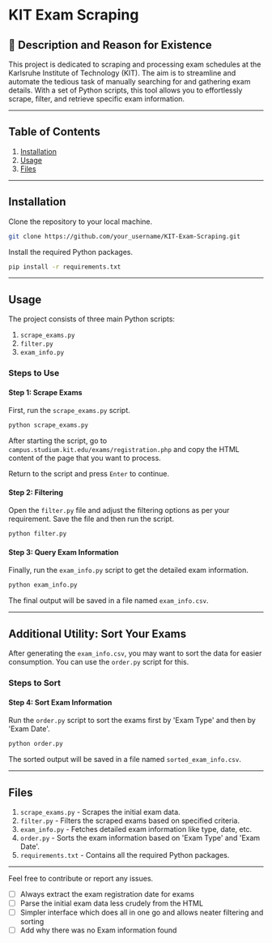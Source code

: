 # KIT Exam Scraping

## 🌟 Description and Reason for Existence

This project is dedicated to scraping and processing exam schedules at the Karlsruhe Institute of Technology (KIT). The aim is to streamline and automate the tedious task of manually searching for and gathering exam details. With a set of Python scripts, this tool allows you to effortlessly scrape, filter, and retrieve specific exam information.

---

## Table of Contents

1. [Installation](#installation)
2. [Usage](#usage)
3. [Files](#files)

---

## Installation

Clone the repository to your local machine.

```bash
git clone https://github.com/your_username/KIT-Exam-Scraping.git
```

Install the required Python packages.

```bash
pip install -r requirements.txt
```

---

## Usage

The project consists of three main Python scripts:

1. `scrape_exams.py`
2. `filter.py`
3. `exam_info.py`

### Steps to Use

#### Step 1: Scrape Exams

First, run the `scrape_exams.py` script.

```bash
python scrape_exams.py
```

After starting the script, go to `campus.studium.kit.edu/exams/registration.php` and copy the HTML content of the page that you want to process.

Return to the script and press `Enter` to continue.

#### Step 2: Filtering

Open the `filter.py` file and adjust the filtering options as per your requirement. Save the file and then run the script.

```bash
python filter.py
```

#### Step 3: Query Exam Information

Finally, run the `exam_info.py` script to get the detailed exam information.

```bash
python exam_info.py
```

The final output will be saved in a file named `exam_info.csv`.

---

## Additional Utility: Sort Your Exams

After generating the `exam_info.csv`, you may want to sort the data for easier consumption. You can use the `order.py` script for this.

### Steps to Sort

#### Step 4: Sort Exam Information

Run the `order.py` script to sort the exams first by 'Exam Type' and then by 'Exam Date'.

```bash
python order.py
```

The sorted output will be saved in a file named `sorted_exam_info.csv`.

---

## Files

1. `scrape_exams.py` - Scrapes the initial exam data.
2. `filter.py` - Filters the scraped exams based on specified criteria.
3. `exam_info.py` - Fetches detailed exam information like type, date, etc.
4. `order.py` - Sorts the exam information based on 'Exam Type' and 'Exam Date'.
5. `requirements.txt` - Contains all the required Python packages.

---

Feel free to contribute or report any issues.

- [ ] Always extract the exam registration date for exams
- [ ] Parse the initial exam data less crudely from the HTML
- [ ] Simpler interface which does all in one go and allows neater filtering and sorting
- [ ] Add why there was no Exam information found
